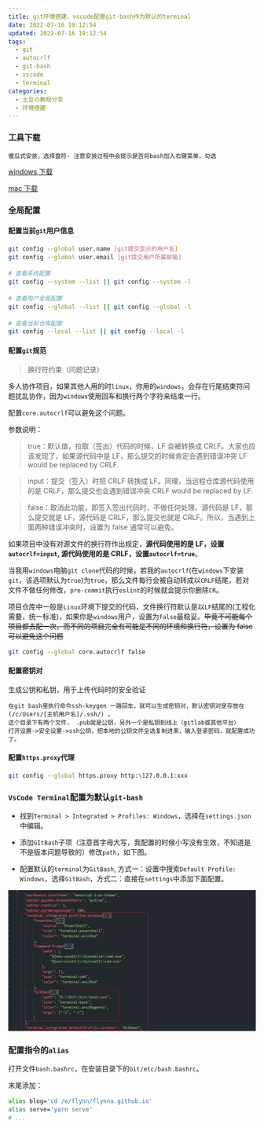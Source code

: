 ```yaml
---
title: git环境搭建，vscode配置git-bash作为默认的terminal
date: 2022-07-16 19:12:54
updated: 2022-07-16 19:12:54
tags:
  - git
  - autocrlf
  - git-bash
  - vscode
  - terminal
categories:
  - 土豆の教程分享
  - 环境搭建
---
```


### 工具下载

`傻瓜式安装，选择盘符- 注意安装过程中会提示是否将bash加入右键菜单，勾选`

<!-- more -->

[windows 下载](https://git-scm.com/download/win)

[mac 下载](https://git-scm.com/download/mac)

### 全局配置

#### 配置当前`git`用户信息

```bash
git config --global user.name [git提交显示的用户名]
git config --global user.email [git提交用户所属邮箱]

# 查看系统配置
git config --system --list || git config --system -l

# 查看用户全局配置
git config --global --list || git config --global -l

# 查看当前仓库配置
git config --local --list || git config --local -l
```

#### 配置`git`规范

<div class="primary">

> 换行符约束（问题记录）

</div>

多人协作项目，如果其他人用的时`linux`，你用的`windows`，会存在行尾结束符问题扰乱协作，因为`windows`使用回车和换行两个字符来结束一行。

配置`core.autocrlf`可以避免这个问题。

参数说明：

> true：默认值，拉取（签出）代码的时候，LF 会被转换成 CRLF。大家也应该发现了，如果源代码中是 LF，那么提交的时候肯定会遇到错误冲突 LF would be replaced by CRLF.

> input：提交（签入）时把 CRLF 转换成 LF。同理，当远程仓库源代码使用的是 CRLF，那么提交也会遇到错误冲突 CRLF would be replaced by LF.

> false：取消此功能，即签入签出代码时，不做任何处理。源代码是 LF，那么提交就是 LF，源代码是 CRLF，那么提交也就是 CRLF。所以，当遇到上面两种错误冲突时，设置为 false 通常可以避免。

如果项目中没有对源文件的换行符作出规定，**源代码使用的是 LF，设置`autocrlf=input`, 源代码使用的是 CRLF，设置`autocrlf=true`**。

当我用`windows`电脑`git clone`代码的时候，若我的`autocrlf`(在`windows`下安装`git`，该选项默认为`true`)为`true`，那么文件每行会被自动转成以`CRLF`结尾，若对文件不做任何修改，`pre-commit`执行`eslint`的时候就会提示你删除`CR`。

项目仓库中一般是`Linux`环境下提交的代码，文件换行符默认是以`LF`结尾的(工程化需要，统一标准)，如果你是`windows`用户，设置为`false`最稳妥。~~毕竟不可能每个项目都去配一次，而不同的项目完全有可能是不同的环境和换行符，设置为 false 可以避免这个问题~~

```bash
git config --global core.autocrlf false
```

#### 配置密钥对

生成公钥和私钥，用于上传代码时的安全验证

```
在git bash里执行命令ssh-keygen 一路回车，就可以生成密钥对，默认密钥对是存放在(/c/Users/[主机用户名]/.ssh/) 。
这个目录下有两个文件， .pub就是公钥，另外一个是私钥到线上（gitlab或其他平台）
打开设置->安全设置->ssh公钥，把本地的公钥文件全选复制进来，输入登录密码，就配置成功了。
```

#### 配置`https.proxy`代理

```bash
git config --global https.proxy http:\127.0.0.1:xxx
```

### `VsCode Terminal`配置为默认`git-bash`

- 找到`Terminal > Integrated > Profiles: Windows`，选择在`settings.json`中编辑。

- 添加`GItBash`子项（注意首字母大写，我配置的时候小写没有生效，不知道是不是版本问题导致的）修改`path`，如下图。

- 配置默认的`terminal`为`GitBash`, 方式一：设置中搜索`Default Profile: Windows`，选择`GitBash`，方式二：直接在`settings`中添加下面配置。

[!['vscode-terminal'](/images/share/git-install-and-terminal-config/p1.png)](/images/share/git-install-and-terminal-config/p1.png)

### 配置指令的`alias`

打开文件`bash.bashrc`，在安装目录下的`Git/etc/bash.bashrc`。

末尾添加：

```bash
alias blog='cd /e/flynn/flynna.github.io'
alias serve='yarn serve'
# ...
```
